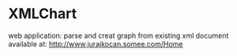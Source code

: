 XMLChart
========

web application: parse and creat graph from existing xml document
available at: http://www.jurajkocan.somee.com/Home
